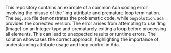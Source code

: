 This repository contains an example of a common Ada coding error involving the misuse of the 'Img attribute and premature loop termination.  The `bug.ada` file demonstrates the problematic code, while `bugSolution.ada` provides the corrected version.  The error arises from attempting to use 'Img (Image) on an Integer type and prematurely exiting a loop before processing all elements.  This can lead to unexpected results or runtime errors. The solution showcases the correct approach, highlighting the importance of understanding attribute usage and loop control in Ada.